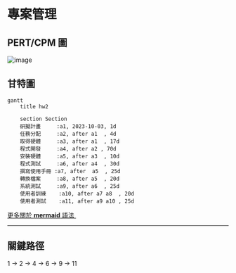 # 專案管理

## PERT/CPM 圖
![image](https://github.com/Zoey1216/20230919/assets/145433039/bc65d6f3-a655-41d5-8cca-2a34585bf4b1)


## 甘特圖
```mermaid
gantt
    title hw2

    section Section
    研擬計畫     :a1, 2023-10-03, 1d
    任務分配     :a2, after a1  , 4d
    取得硬體     :a3, after a1  , 17d
    程式開發     :a4, after a2 , 70d
    安裝硬體     :a5, after a3  , 10d
    程式測試     :a6, after a4  , 30d
    撰寫使用手冊 :a7, after  a5  , 25d
    轉換檔案     :a8, after a5  , 20d
    系統測試     :a9, after a6  , 25d
    使用者訓練    :a10, after a7 a8  , 20d
    使用者測試    :a11, after a9 a10 , 25d
```
[更多關於 **mermaid** 語法 <i class="fa fa-external-link"></i>](http://mermaid-js.github.io/mermaid)
&nbsp;
&nbsp;

---



## 關鍵路徑

1 -> 2 -> 4 -> 6 -> 9 -> 11
